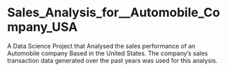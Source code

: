 # Sales_Analysis_for__Automobile_Company_USA
A Data Science Project that Analysed  the sales performance of an Automobile company Based in the United States. The company’s sales transaction data generated over the past years was used for this  analysis.
